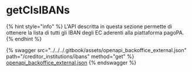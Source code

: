 # getCIsIBANs

{% hint style="info" %}
L'API descritta in questa sezione permette di ottenere la lista di tutti gli IBAN degli EC aderenti alla piattaforma pagoPA.
{% endhint %}

{% swagger src="../../../.gitbook/assets/openapi_backoffice_external.json" path="/creditor_institutions/ibans" method="get" %}
[openapi_backoffice_external.json](../../../.gitbook/assets/openapi_backoffice_external.json)
{% endswagger %}
